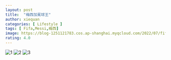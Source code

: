 ```yaml
---
layout: post
title:  "梅西加冕球王"
author: xiequan
categories: [ Lifestyle ]
tags: [ Fifa,Messi,梅西]
image: https://blog-1251121783.cos.ap-shanghai.myqcloud.com/2022/07/fifa/FkUKjckXoAMq_Av.jpeg
rating: 4.0
---
```

![1](https://blog-1251121783.cos.ap-shanghai.myqcloud.com/2022/07/fifa/FkSOIL7X0AIZ0LY.jpeg) 
![2](https://blog-1251121783.cos.ap-shanghai.myqcloud.com/2022/07/fifa/FkR1gH8WIAIAYq1.jpeg) 
![3](https://blog-1251121783.cos.ap-shanghai.myqcloud.com/2022/07/fifa/FkRyQndXgAI9POJ.jpeg) 


